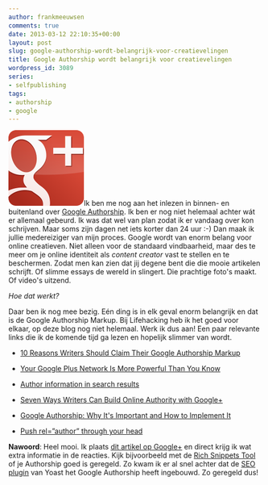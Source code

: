 ```yaml
---
author: frankmeeuwsen
comments: true
date: 2013-03-12 22:10:35+00:00
layout: post
slug: google-authorship-wordt-belangrijk-voor-creatievelingen
title: Google Authorship wordt belangrijk voor creatievelingen
wordpress_id: 3089
series:
- selfpublishing
tags:
- authorship
- google
---
```


![logogplus](../images/uploadimages/logogplus-150x150.png)Ik ben me nog aan het inlezen in binnen- en buitenland over [Google Authorship](https://plus.google.com/authorship). Ik ben er nog niet helemaal achter wát er allemaal gebeurd. Ik was dat wel van plan zodat ik er vandaag over kon schrijven. Maar soms zijn dagen net iets korter dan 24 uur :-) Dan maak ik jullie medereiziger van mijn proces. Google wordt van enorm belang voor online creatieven. Niet alleen voor de standaard vindbaarheid, maar des te meer om je online identiteit als _content creator_ vast te stellen en te beschermen. Zodat men kan zien dat jij degene bent die die mooie artikelen schrijft. Of slimme essays de wereld in slingert. Die prachtige foto's maakt. Of video's uitzend.

_Hoe dat werkt?_

Daar ben ik nog mee bezig. Eén ding is in elk geval enorm belangrijk en dat is de Google Authorship Markup. Bij Lifehacking heb ik het goed voor elkaar, op deze blog nog niet helemaal. Werk ik dus aan! Een paar relevante links die ik de komende tijd ga lezen en hopelijk slimmer van wordt.



	
  * [10 Reasons Writers Should Claim Their Google Authorship Markup](http://www.copyblogger.com/claim-google-authorship/)

	
  * [Your Google Plus Network Is More Powerful Than You Know](http://windmillnetworking.com/2013/01/30/your-google-plus-network-is-more-powerful-than-you-know/)

	
  * [Author information in search results](http://support.google.com/webmasters/bin/answer.py?hl=en&answer=1408986&topic=2371375&ctx=topic)

	
  * [Seven Ways Writers Can Build Online Authority with Google+](http://www.copyblogger.com/google-plus-authority/)

	
  * [Google Authorship: Why It's Important and How to Implement It](http://www.pbs.org/mediashift/2013/03/google-authorship-why-its-important-and-how-to-implement-it071.html)


	
  * [Push rel=”author” through your head](http://yoast.com/push-rel-author-head/)



**Nawoord**: Heel mooi. Ik plaats [dit artikel op Google+](https://plus.google.com/112001504253280619714/posts/498D83jXm12) en direct krijg ik wat extra informatie in de reacties. Kijk bijvoorbeeld met de [Rich Snippets Tool](http://www.google.com/webmasters/tools/richsnippets) of je Authorship goed is geregeld. Zo kwam ik er al snel achter dat de [SEO plugin](http://yoast.com/push-rel-author-head/) van Yoast het Google Authorship heeft ingebouwd. Zo geregeld dus!
